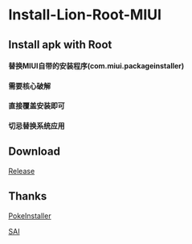 # Install-Lion-Root-MIUI
## Install apk with Root


#### 替换MIUI自带的安装程序(com.miui.packageinstaller)
#### 需要核心破解
#### 直接覆盖安装即可
#### 切忌替换系统应用





## Download
[Release](https://github.com/dadaewq/Install-Lion-Root/releases)
     
## Thanks


[PokeInstaller](https://github.com/bavelee/PokeInstaller)  

[SAI](https://github.com/Aefyr/SAI)  

